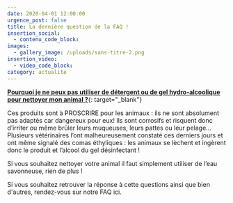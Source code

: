 ```yaml
---
date: 2020-04-01 12:00:00
urgence_post: false
title: La dernière question de la FAQ !
insertion_social:
  - contenu_code_block:
images:
  - gallery_image: /uploads/sans-titre-2.png
insertion_video:
  - video_code_block:
category: actualite
---
```


[**Pourquoi je ne peux pas utiliser de d&eacute;tergent ou de gel hydro-alcoolique pour nettoyer mon animal ?**](https://www.covid19.la-spa.fr/faq.html){: target="_blank"}

Ces produits sont &agrave; PROSCRIRE pour les animaux : ils ne sont absolument pas adapt&eacute;s car dangereux pour eux\! Ils sont corrosifs et risquent donc d’irriter ou m&ecirc;me br&ucirc;ler leurs muqueuses, leurs pattes ou leur pelage… Plusieurs v&eacute;t&eacute;rinaires l’ont malheureusement constat&eacute; ces derniers jours et ont m&ecirc;me signal&eacute; des comas &eacute;thyliques : les animaux se l&egrave;chent et ing&egrave;rent donc le produit et l’alcool du gel d&eacute;sinfectant \!&nbsp;

Si vous souhaitez nettoyer votre animal il faut simplement utiliser de l’eau savonneuse, rien de plus \!

Si vous souhaitez retrouver la r&eacute;ponse &agrave; cette questions ainsi que bien d'autres, rendez-vous sur notre FAQ ici.